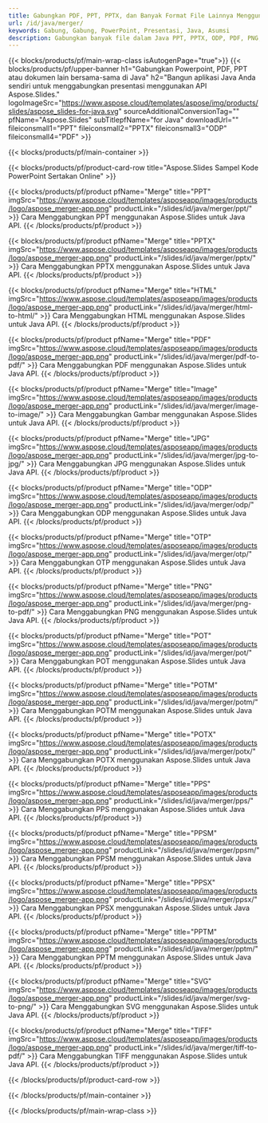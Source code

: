 ```yaml
---
title: Gabungkan PDF, PPT, PPTX, dan Banyak Format File Lainnya Menggunakan Java
url: /id/java/merger/
keywords: Gabung, Gabung, PowerPoint, Presentasi, Java, Asumsi
description: Gabungkan banyak file dalam Java PPT, PPTX, ODP, PDF, PNG, JPG, dan banyak lagi.
---
```

{{< blocks/products/pf/main-wrap-class isAutogenPage="true">}}
{{< blocks/products/pf/upper-banner h1="Gabungkan Powerpoint, PDF, PPT atau dokumen lain bersama-sama di Java" h2="Bangun aplikasi Java Anda sendiri untuk menggabungkan presentasi menggunakan API Aspose.Slides." logoImageSrc="https://www.aspose.cloud/templates/aspose/img/products/slides/aspose_slides-for-java.svg" sourceAdditionalConversionTag="" pfName="Aspose.Slides" subTitlepfName="for Java" downloadUrl="" fileiconsmall1="PPT" fileiconsmall2="PPTX" fileiconsmall3="ODP" fileiconsmall4="PDF" >}}

{{< blocks/products/pf/main-container >}}

{{< blocks/products/pf/product-card-row title="Aspose.Slides Sampel Kode PowerPoint Sertakan Online" >}}

{{< blocks/products/pf/product pfName="Merge" title="PPT" imgSrc="https://www.aspose.cloud/templates/asposeapp/images/products/logo/aspose_merger-app.png" productLink="/slides/id/java/merger/ppt/" >}}
Cara Menggabungkan PPT menggunakan Aspose.Slides untuk Java API.
{{< /blocks/products/pf/product >}}

{{< blocks/products/pf/product pfName="Merge" title="PPTX" imgSrc="https://www.aspose.cloud/templates/asposeapp/images/products/logo/aspose_merger-app.png" productLink="/slides/id/java/merger/pptx/" >}}
Cara Menggabungkan PPTX menggunakan Aspose.Slides untuk Java API.
{{< /blocks/products/pf/product >}}

{{< blocks/products/pf/product pfName="Merge" title="HTML" imgSrc="https://www.aspose.cloud/templates/asposeapp/images/products/logo/aspose_merger-app.png" productLink="/slides/id/java/merger/html-to-html/" >}}
Cara Menggabungkan HTML menggunakan Aspose.Slides untuk Java API.
{{< /blocks/products/pf/product >}}

{{< blocks/products/pf/product pfName="Merge" title="PDF" imgSrc="https://www.aspose.cloud/templates/asposeapp/images/products/logo/aspose_merger-app.png" productLink="/slides/id/java/merger/pdf-to-pdf/" >}}
Cara Menggabungkan PDF menggunakan Aspose.Slides untuk Java API.
{{< /blocks/products/pf/product >}}

{{< blocks/products/pf/product pfName="Merge" title="Image" imgSrc="https://www.aspose.cloud/templates/asposeapp/images/products/logo/aspose_merger-app.png" productLink="/slides/id/java/merger/image-to-image/" >}}
Cara Menggabungkan Gambar menggunakan Aspose.Slides untuk Java API.
{{< /blocks/products/pf/product >}}

{{< blocks/products/pf/product pfName="Merge" title="JPG" imgSrc="https://www.aspose.cloud/templates/asposeapp/images/products/logo/aspose_merger-app.png" productLink="/slides/id/java/merger/jpg-to-jpg/" >}}
Cara Menggabungkan JPG menggunakan Aspose.Slides untuk Java API.
{{< /blocks/products/pf/product >}}

{{< blocks/products/pf/product pfName="Merge" title="ODP" imgSrc="https://www.aspose.cloud/templates/asposeapp/images/products/logo/aspose_merger-app.png" productLink="/slides/id/java/merger/odp/" >}}
Cara Menggabungkan ODP menggunakan Aspose.Slides untuk Java API.
{{< /blocks/products/pf/product >}}

{{< blocks/products/pf/product pfName="Merge" title="OTP" imgSrc="https://www.aspose.cloud/templates/asposeapp/images/products/logo/aspose_merger-app.png" productLink="/slides/id/java/merger/otp/" >}}
Cara Menggabungkan OTP menggunakan Aspose.Slides untuk Java API.
{{< /blocks/products/pf/product >}}

{{< blocks/products/pf/product pfName="Merge" title="PNG" imgSrc="https://www.aspose.cloud/templates/asposeapp/images/products/logo/aspose_merger-app.png" productLink="/slides/id/java/merger/png-to-pdf/" >}}
Cara Menggabungkan PNG menggunakan Aspose.Slides untuk Java API.
{{< /blocks/products/pf/product >}}

{{< blocks/products/pf/product pfName="Merge" title="POT" imgSrc="https://www.aspose.cloud/templates/asposeapp/images/products/logo/aspose_merger-app.png" productLink="/slides/id/java/merger/pot/" >}}
Cara Menggabungkan POT menggunakan Aspose.Slides untuk Java API.
{{< /blocks/products/pf/product >}}

{{< blocks/products/pf/product pfName="Merge" title="POTM" imgSrc="https://www.aspose.cloud/templates/asposeapp/images/products/logo/aspose_merger-app.png" productLink="/slides/id/java/merger/potm/" >}}
Cara Menggabungkan POTM menggunakan Aspose.Slides untuk Java API.
{{< /blocks/products/pf/product >}}

{{< blocks/products/pf/product pfName="Merge" title="POTX" imgSrc="https://www.aspose.cloud/templates/asposeapp/images/products/logo/aspose_merger-app.png" productLink="/slides/id/java/merger/potx/" >}}
Cara Menggabungkan POTX menggunakan Aspose.Slides untuk Java API.
{{< /blocks/products/pf/product >}}

{{< blocks/products/pf/product pfName="Merge" title="PPS" imgSrc="https://www.aspose.cloud/templates/asposeapp/images/products/logo/aspose_merger-app.png" productLink="/slides/id/java/merger/pps/" >}}
Cara Menggabungkan PPS menggunakan Aspose.Slides untuk Java API.
{{< /blocks/products/pf/product >}}

{{< blocks/products/pf/product pfName="Merge" title="PPSM" imgSrc="https://www.aspose.cloud/templates/asposeapp/images/products/logo/aspose_merger-app.png" productLink="/slides/id/java/merger/ppsm/" >}}
Cara Menggabungkan PPSM menggunakan Aspose.Slides untuk Java API.
{{< /blocks/products/pf/product >}}

{{< blocks/products/pf/product pfName="Merge" title="PPSX" imgSrc="https://www.aspose.cloud/templates/asposeapp/images/products/logo/aspose_merger-app.png" productLink="/slides/id/java/merger/ppsx/" >}}
Cara Menggabungkan PPSX menggunakan Aspose.Slides untuk Java API.
{{< /blocks/products/pf/product >}}

{{< blocks/products/pf/product pfName="Merge" title="PPTM" imgSrc="https://www.aspose.cloud/templates/asposeapp/images/products/logo/aspose_merger-app.png" productLink="/slides/id/java/merger/pptm/" >}}
Cara Menggabungkan PPTM menggunakan Aspose.Slides untuk Java API.
{{< /blocks/products/pf/product >}}

{{< blocks/products/pf/product pfName="Merge" title="SVG" imgSrc="https://www.aspose.cloud/templates/asposeapp/images/products/logo/aspose_merger-app.png" productLink="/slides/id/java/merger/svg-to-png/" >}}
Cara Menggabungkan SVG menggunakan Aspose.Slides untuk Java API.
{{< /blocks/products/pf/product >}}

{{< blocks/products/pf/product pfName="Merge" title="TIFF" imgSrc="https://www.aspose.cloud/templates/asposeapp/images/products/logo/aspose_merger-app.png" productLink="/slides/id/java/merger/tiff-to-pdf/" >}}
Cara Menggabungkan TIFF menggunakan Aspose.Slides untuk Java API.
{{< /blocks/products/pf/product >}}


{{< /blocks/products/pf/product-card-row >}}

{{< /blocks/products/pf/main-container >}}
    
{{< /blocks/products/pf/main-wrap-class >}}